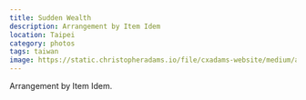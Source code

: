 ```yaml
---
title: Sudden Wealth
description: Arrangement by Item Idem
location: Taipei
category: photos
tags: taiwan
image: https://static.christopheradams.io/file/cxadams-website/medium/albums/2019/20190525-2357_Taipei_Cyril/20190525-2357_Taipei_Cyril_L1003567-0.jpg
---
```


Arrangement by Item Idem.
